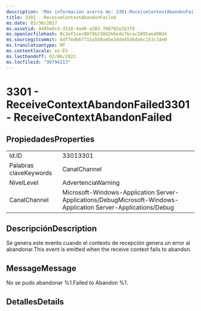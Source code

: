 ```yaml
---
description: 'Más información acerca de: 3301-ReceiveContextAbandonFailed'
title: 3301 - ReceiveContextAbandonFailed
ms.date: 03/30/2017
ms.assetid: 4495e0c4-3518-4a40-a203-760782e2b1f0
ms.openlocfilehash: 0c2ef1cec08f962304266ede7bcac5895aed00d4
ms.sourcegitcommit: ddf7edb67715a5b9a45e3dd44536dabc153c1de0
ms.translationtype: MT
ms.contentlocale: es-ES
ms.lasthandoff: 02/06/2021
ms.locfileid: "99794213"
---
```

# <a name="3301---receivecontextabandonfailed"></a><span data-ttu-id="db0bf-103">3301 - ReceiveContextAbandonFailed</span><span class="sxs-lookup"><span data-stu-id="db0bf-103">3301 - ReceiveContextAbandonFailed</span></span>

## <a name="properties"></a><span data-ttu-id="db0bf-104">Propiedades</span><span class="sxs-lookup"><span data-stu-id="db0bf-104">Properties</span></span>  
  
|||  
|-|-|  
|<span data-ttu-id="db0bf-105">Id.</span><span class="sxs-lookup"><span data-stu-id="db0bf-105">ID</span></span>|<span data-ttu-id="db0bf-106">3301</span><span class="sxs-lookup"><span data-stu-id="db0bf-106">3301</span></span>|  
|<span data-ttu-id="db0bf-107">Palabras clave</span><span class="sxs-lookup"><span data-stu-id="db0bf-107">Keywords</span></span>|<span data-ttu-id="db0bf-108">Canal</span><span class="sxs-lookup"><span data-stu-id="db0bf-108">Channel</span></span>|  
|<span data-ttu-id="db0bf-109">Nivel</span><span class="sxs-lookup"><span data-stu-id="db0bf-109">Level</span></span>|<span data-ttu-id="db0bf-110">Advertencia</span><span class="sxs-lookup"><span data-stu-id="db0bf-110">Warning</span></span>|  
|<span data-ttu-id="db0bf-111">Canal</span><span class="sxs-lookup"><span data-stu-id="db0bf-111">Channel</span></span>|<span data-ttu-id="db0bf-112">Microsoft-Windows-Application Server-Applications/Debug</span><span class="sxs-lookup"><span data-stu-id="db0bf-112">Microsoft-Windows-Application Server-Applications/Debug</span></span>|  
  
## <a name="description"></a><span data-ttu-id="db0bf-113">Descripción</span><span class="sxs-lookup"><span data-stu-id="db0bf-113">Description</span></span>  

 <span data-ttu-id="db0bf-114">Se genera este evento cuando el contexto de recepción genera un error al abandonar.</span><span class="sxs-lookup"><span data-stu-id="db0bf-114">This event is emitted when the receive context fails to abandon.</span></span>  
  
## <a name="message"></a><span data-ttu-id="db0bf-115">Message</span><span class="sxs-lookup"><span data-stu-id="db0bf-115">Message</span></span>  

 <span data-ttu-id="db0bf-116">No se pudo abandonar %1.</span><span class="sxs-lookup"><span data-stu-id="db0bf-116">Failed to Abandon %1.</span></span>  
  
## <a name="details"></a><span data-ttu-id="db0bf-117">Detalles</span><span class="sxs-lookup"><span data-stu-id="db0bf-117">Details</span></span>
